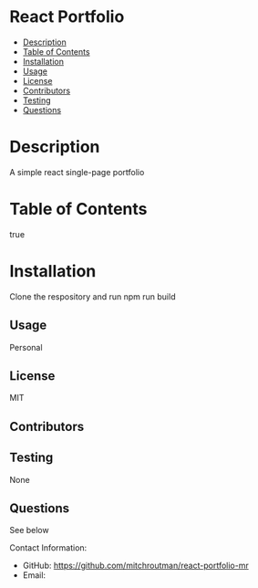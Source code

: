 # React Portfolio
    
- [Description](#description)
- [Table of Contents](#tableofcontents)
- [Installation](#installation)
- [Usage](#usage)
- [License](#license)
- [Contributors](#contributors)
- [Testing](#testing)
- [Questions](#questions)

# Description

A simple react single-page portfolio

# Table of Contents

true

# Installation

Clone the respository and run npm run build

## Usage

Personal

## License
  
MIT
  
## Contributors



## Testing

None
## Questions

See below

Contact Information:
  - GitHub: https://github.com/mitchroutman/react-portfolio-mr
  - Email: 
